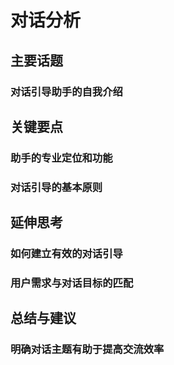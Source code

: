 # 对话分析
## 主要话题
### 对话引导助手的自我介绍
## 关键要点
### 助手的专业定位和功能
### 对话引导的基本原则
## 延伸思考
### 如何建立有效的对话引导
### 用户需求与对话目标的匹配
## 总结与建议
### 明确对话主题有助于提高交流效率